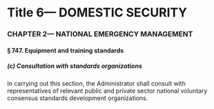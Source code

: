 
# Title 6— DOMESTIC SECURITY
### CHAPTER 2— NATIONAL EMERGENCY MANAGEMENT
#### § 747. Equipment and training standards
##### (c) Consultation with standards organizations

In carrying out this section, the Administrator shall consult with representatives of relevant public and private sector national voluntary consensus standards development organizations.
